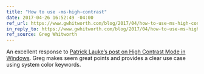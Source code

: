 ```yaml
---
title: "How to use -ms-high-contrast"
date: 2017-04-26 16:52:49 -04:00
ref_url: https://www.gwhitworth.com/blog/2017/04/how-to-use-ms-high-contrast
in_reply_to: https://www.gwhitworth.com/blog/2017/04/how-to-use-ms-high-contrast
ref_source: Greg Whitworth
---
```


An excellent response to [Patrick Lauke’s post on High Contrast Mode in Windows](https://www.paciellogroup.com/blog/2016/12/windows-high-contrast-mode-the-limited-utility-of-ms-high-contrast/). Greg makes seem great points and provides a clear use case using system color keywords.